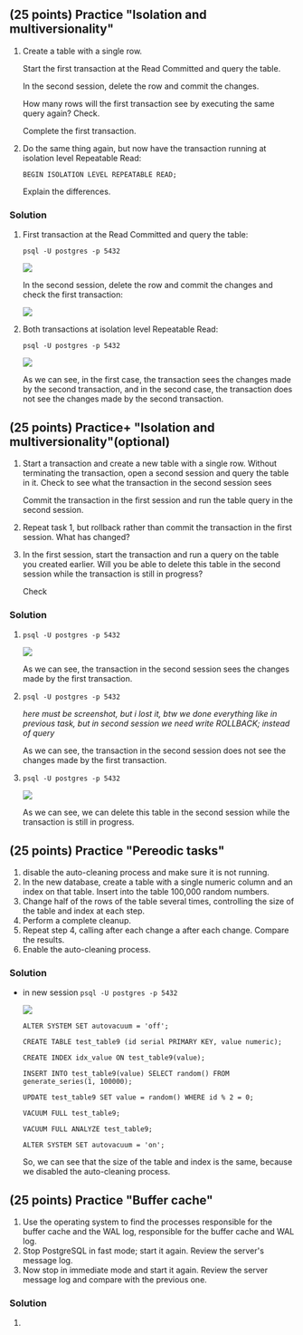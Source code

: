 ## (25 points) Practice "Isolation and multiversionality"

1. Create a table with a single row.

    Start the first transaction at the Read Committed and query the table.
    
    In the second session, delete the row and commit the changes.
    
    How many rows will the first transaction see by executing the same query again? Check.
    
    Complete the first transaction.
2. Do the same thing again, but now have the transaction running at isolation level Repeatable Read:
    
    `BEGIN ISOLATION LEVEL REPEATABLE READ;`

    Explain the differences.

### Solution

1. First transaction at the Read Committed and query the table:

    `psql -U postgres -p 5432`

    ![](pictures/hw2-1.png)

    In the second session, delete the row and commit the changes and check the first transaction:

    ![](pictures/hw2-2.png)

2. Both transactions at isolation level Repeatable Read:

    `psql -U postgres -p 5432`

    ![](pictures/hw2-3.png)

    As we can see, in the first case, the transaction sees the changes made by the second transaction, and in the second case, the transaction does not see the changes made by the second transaction.

## (25 points) Practice+ "Isolation and multiversionality"(optional)

1. Start a transaction and create a new table with a single row. Without terminating the transaction, open a second session and query the table in it. Check to see what the transaction in the second session sees

    Commit the transaction in the first session and run the table query in the second session.
2. Repeat task 1, but rollback rather than commit the transaction in the first session. What has changed?
3. In the first session, start the transaction and run a query on the table you created earlier. Will you be able to delete this table in the second session while the transaction is still in progress?
    
    Check

### Solution

1. `psql -U postgres -p 5432`

    ![](pictures/hw2-4.png)

    As we can see, the transaction in the second session sees the changes made by the first transaction.

2. `psql -U postgres -p 5432`

    *here must be screenshot, but i lost it, btw we done everything like in previous task, but in second session we need write ROLLBACK; instead of query*

    As we can see, the transaction in the second session does not see the changes made by the first transaction.

3. `psql -U postgres -p 5432`

    ![](pictures/hw2-5.png)

    As we can see, we can delete this table in the second session while the transaction is still in progress.

## (25 points) Practice "Pereodic tasks"

1. disable the auto-cleaning process and make sure it is not running.
2. In the new database, create a table with a single numeric column and an index on that table. Insert into the table 100,000 random numbers.
3. Change half of the rows of the table several times, controlling the size of the table and index at each step.
4. Perform a complete cleanup.
5. Repeat step 4, calling after each change a after each change. Compare the results.
6. Enable the auto-cleaning process.

### Solution

* in new session `psql -U postgres -p 5432`

    ![](pictures/hw2-6.png)

    ```
    ALTER SYSTEM SET autovacuum = 'off';

    CREATE TABLE test_table9 (id serial PRIMARY KEY, value numeric);

    CREATE INDEX idx_value ON test_table9(value);

    INSERT INTO test_table9(value) SELECT random() FROM generate_series(1, 100000);

    UPDATE test_table9 SET value = random() WHERE id % 2 = 0;

    VACUUM FULL test_table9;

    VACUUM FULL ANALYZE test_table9;

    ALTER SYSTEM SET autovacuum = 'on';
    ```
    
    So, we can see that the size of the table and index is the same, because we disabled the auto-cleaning process.

## (25 points) Practice "Buffer cache"

1. Use the operating system to find the processes responsible for the buffer cache and the WAL log, responsible for the buffer cache and WAL log.
2. Stop PostgreSQL in fast mode; start it again. Review the server's message log.
3. Now stop in immediate mode and start it again. Review the server message log and compare with the previous one.


### Solution

1. 
